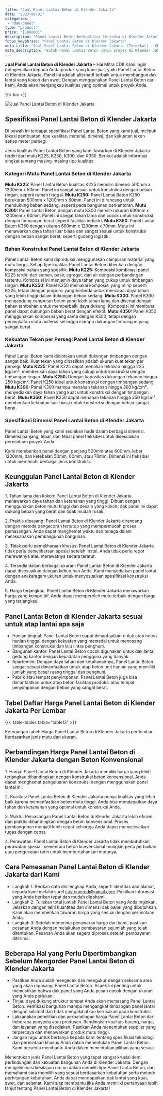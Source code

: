 ```yaml
---
title: "Jual Panel Lantai Beton di Klender Jakarta"
date: "2023-08-01"
categories:
 - "dak-panel"
type: "product"
price: "[180000]"
description: "Panel Lantai Beton berkualitas tersedia di Klender Jakarta. Panel Lantai Beton dirancang untuk kebutuhan konstruksi modern dengan performa prima. Dapatkan info lengkap."
focus_keyphrase: "Panel Lantai Beton di Klender Jakarta"
meta_title: "Jual Panel Lantai Beton di Klender Jakarta [Terdekat] - CDI"
meta_description: "Butuh Panel Lantai Beton untuk proyek di Klender Jakarta?. Tersedia Panel Lantai Beton premium untuk proyek konstruksi. Promo menarik hanya di sini."
---
```


**Jual Panel Lantai Beton di Klender Jakarta** – Hai Mitra CDI! Kami ingin mengenalkan kepada Anda produk yang kami jual, yaitu Panel Lantai Beton di Klender Jakarta. Panel ini adalah alternatif terbaik untuk membangun dak lantai yang kokoh dan awet. Dengan menggunakan Panel Lantai Beton dari kami, Anda akan menjangkau kualitas yang optimal untuk proyek Anda.

{{< toc >}}

![Jual Panel Lantai Beton di Klender Jakarta](/images/dak-panel/dak-panel-16.jpg)

## Spesifikasi Panel Lantai Beton di Klender Jakarta

Di bawah ini terdapat spesifikasi Panel Lantai Beton yang kami jual, meliputi lokasi pembuatan, tipe kualitas, material, dimensi, dan kekuatan tekan setiap meter persegi:

Jenis kualitas Panel Lantai Beton yang kami tawarkan di Klender Jakarta terdiri dari mutu K225, K250, K300, dan K350. Berikut adalah informasi singkat tentang masing-masing tipe kualitas:

### Kategori Mutu Panel Lantai Beton di Klender Jakarta

**Mutu K225:** Panel Lantai Beton kualitas K225 memiliki dimensi 500mm x 1200mm x 50mm. Panel ini sangat sesuai untuk konstruksi dengan beban ringan, seperti rumah tinggal.
**Mutu K250:** Panel Lantai Beton K250 berukuran 500mm x 1200mm x 60mm. Panel ini dirancang untuk mendukung beban sedang, seperti pada bangunan perkantoran.
**Mutu K300:** Panel Lantai Beton dengan mutu K300 memiliki ukuran 600mm x 1200mm x 60mm. Panel ini sangat tahan lama dan cocok untuk konstruksi dengan timbangan berat seperti fasilitas industri.
**Mutu K350:** Panel Lantai Beton K350 dengan ukuran 600mm x 1200mm x 70mm. Mutu ini menawarkan daya tahan luar biasa dan sangat sesuai untuk konstruksi dengan beban sangat berat, seperti gudang logistik.

### Bahan Konstruksi Panel Lantai Beton di Klender Jakarta

Panel Lantai Beton kami diproduksi menggunakan campuran material yang mutu tinggi. Setiap tipe kualitas Panel Lantai Beton diberikan dengan komposisi bahan yang spesifik.
**Mutu K225:** Komposisi kombinasi panel K225 terdiri dari semen, pasir, agregat, dan air dengan perbandingan tertentu. Komposisi ini menjamin daya tahan yang cukup untuk timbangan ringan.
**Mutu K250:** Panel K250 memakai komposisi yang mirip seperti K225, tetapi dengan proporsi yang berbeda untuk mencapai daya tahan yang lebih tinggi dalam dukungan beban sedang.
**Mutu K300:** Panel K300 mengandung campuran beton yang lebih tahan lama dan disertai dengan bahan tambahan untuk memperbaiki daya dukung. Komposisi ini membuat panel dapat dukungan beban berat dengan efektif.
**Mutu K350:** Panel K350 menggunakan komposisi yang sama dengan K300, tetapi dengan peningkatan mutu material sehingga mampu dukungan timbangan yang sangat berat.

### Kekuatan Tekan per Persegi Panel Lantai Beton di Klender Jakarta

Panel Lantai Beton kami diciptakan untuk dukungan timbangan dengan sangat baik. Kuat tekan yang dihasilkan adalah ukuran kuat tekan per persegi.
**Mutu K225:** Panel K225 dapat menahan tekanan hingga 225 kg/cm², memberikan daya tahan yang cukup untuk konstruksi dengan timbangan ringan.
**Mutu K250:** Dengan kapasitas dukungan tekanan hingga 250 kg/cm², Panel K250 ideal untuk konstruksi dengan timbangan sedang.
**Mutu K300:** Panel K300 mampu menahan tekanan hingga 300 kg/cm², menyediakan daya tahan yang kuat untuk konstruksi dengan timbangan berat.
**Mutu K350:** Panel K350 dapat menahan tekanan hingga 350 kg/cm², memberikan kekuatan luar biasa untuk konstruksi dengan beban sangat berat.

### Spesifikasi Dimensi Panel Lantai Beton di Klender Jakarta

Panel Lantai Beton yang kami sediakan hadir dalam berbagai dimensi. Dimensi panjang, lebar, dan tebal panel fleksibel untuk disesuaikan permintaan proyek Anda.

Kami memberikan panel dengan panjang 500mm atau 600mm, lebar 1200mm, dan ketebalan 50mm, 60mm, atau 70mm. Dimensi ini fleksibel untuk memenuhi berbagai jenis konstruksi.

## Keunggulan Panel Lantai Beton di Klender Jakarta

1\.  Tahan lama dan kokoh: Panel Lantai Beton di Klender Jakarta menawarkan daya tahan dan ketahanan yang tinggi. Dibuat dengan menggunakan beton mutu tinggi dan desain yang kokoh, dak panel ini dapat dukung beban yang berat dan tidak mudah rusak.

2\.  Praktis dipasang: Panel Lantai Beton di Klender Jakarta dirancang dengan metode pengecoran tertutup yang mempermudah proses pemasangan. Anda dapat menghemat waktu dan tenaga dalam melaksanakan pembangunan bangunan.

3\.  Tidak perlu pemeliharaan khusus: Panel Lantai Beton di Klender Jakarta tidak perlu pemeliharaan spesial setelah instal. Anda tidak perlu repot merawatnya atau merawatnya secara teratur.

4\.  Tersedia dalam berbagai ukuran: Panel Lantai Beton di Klender Jakarta dapat disesuaikan dengan kebutuhan Anda. Kami menyediakan panel lantai dengan anekaragam ukuran untuk menyesuaikan spesifikasi konstruksi Anda.

5\.  Harga terjangkau: Panel Lantai Beton di Klender Jakarta menawarkan harga yang kompetitif. Anda dapat memperoleh mutu terbaik dengan harga yang terjangkau.

## Panel Lantai Beton di Klender Jakarta sesuai untuk atap lantai apa saja

*   Hunian tinggal: Panel Lantai Beton dapat dimanfaatkan untuk atap beton hunian tinggal dengan kekuatan yang memadai untuk menopang timbangan konstruksi dan lalu lintas penghuni.
*   Bangunan kantor: Panel Lantai Beton cocok digunakan untuk dak lantai gedung kantor dengan kepadatan pengguna yang banyak.
*   Apartemen: Dengan daya tahan dan ketahanannya, Panel Lantai Beton sangat sesuai dimanfaatkan untuk atap beton unit hunian yang memiliki jumlah yang besar ruang tinggal dan penghuni.
*   Pabrik atau tempat penyimpanan: Panel Lantai Beton juga bisa dimanfaatkan untuk atap beton fasilitas produksi atau tempat penyimpanan dengan beban yang sangat berat.

## Tabel Daftar Harga Panel Lantai Beton di Klender Jakarta Per Lembar

{{< table-tables table="table13" >}}

Keterangan tabel: Harga Panel Lantai Beton di Klender Jakarta per lembar berdasarkan jenis mutu dan ukuran.

## Perbandingan Harga Panel Lantai Beton di Klender Jakarta dengan Beton Konvensional

1\.  Harga: Panel Lantai Beton di Klender Jakarta memiliki harga yang lebih terjangkau dibandingkan dengan konstruksi beton konvensional. Anda dapat menghemat pengeluaran konstruksi dengan menggunakan panel lantai ini.

2\.  Kualitas: Panel Lantai Beton di Klender Jakarta punya kualitas yang lebih baik karena memanfaatkan beton mutu tinggi. Anda bisa mendapatkan daya tahan dan ketahanan yang optimal untuk konstruksi Anda.

3\.  Waktu: Pemasangan Panel Lantai Beton di Klender Jakarta lebih efisien dan praktis dibandingkan dengan beton konvensional. Proses pembangunan menjadi lebih cepat sehingga Anda dapat menyelesaikan tugas dengan cepat.

4\.  Perawatan: Panel Lantai Beton di Klender Jakarta tidak membutuhkan perawatan spesial, sementara beton konvensional mungkin perlu perbaikan atau pengecatan rutin untuk mempertahankan mutunya.

## Cara Pemesanan Panel Lantai Beton di Klender Jakarta dari Kami

*   Langkah 1: Berikan data diri lengkap Anda, seperti identitas dan alamat, kepada kami melalui surel customercdi@gmail.com. Pastikan informasi yang Anda berikan tepat dan mudah dipahami.
*   Langkah 2: Tuliskan total jumlah Panel Lantai Beton yang Anda inginkan. Jelaskan dengan teliti kuantitas dan dimensi dak panel yang dibutuhkan. Kami akan memberikan tawaran harga yang sesuai dengan permintaan Anda.
*   Langkah 3: Setelah menerima penawaran harga dari kami, pastikan pesanan Anda dengan melakukan pembayaran sejumlah yang telah ditentukan. Pesanan Anda akan segera diproses setelah pembayaran diterima.
## Beberapa Hal yang Perlu Dipertimbangkan Sebelum Mengorder Panel Lantai Beton di Klender Jakarta

*   Pastikan Anda sudah mengecek dan mengukur dengan seksama area yang akan dipasangi Panel Lantai Beton. Aspek ini penting untuk memastikan bahwa dak panel yang Anda pesan cocok dengan ukuran yang Anda perlukan.
*   Tinjau daya dukung struktur tempat Anda akan memasang Panel Lantai Beton. Verifikasi bangunan mampu mengangkat timbangan panel lantai dengan selamat dan tidak mengakibatkan kerusakan pada konstruksi.
*   Laksanakan penelitian dan perbandingan harga Panel Lantai Beton dari beberapa penyedia atau produsen. Bandingkan kualitas barang, harga, dan layanan yang disediakan. Pastikan Anda menentukan supplier yang terpercaya dan menawarkan produk mutu tinggi.
*   Jangan ragu untuk bertanya kepada kami tentang spesifikasi teknologi dan permintaan khusus Anda dalam menentukan Panel Lantai Beton. Kami bersedia membantu Anda dalam menentukan pilihan yang sesuai.

Menentukan jenis Panel Lantai Beton yang tepat sangat krusial demi perlindungan dan kekuatan bangunan Anda di Klender Jakarta. Dengan mengeliminasi kesilapan umum dalam memilih tipe Panel Lantai Beton, dan memahami cara memilih yang sesuai berdasarkan kebutuhan serta metode perhitungan kebutuhan, Anda dapat mendapatkan dak lantai yang kuat, awet, dan selamat. Kami siap membantu jika Anda memiliki pertanyaan lebih lanjut tentang Panel Lantai Beton di Klender Jakarta!